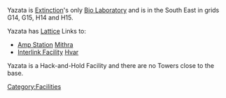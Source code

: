 Yazata is [Extinction](Oshur.md#Extinction)'s only [Bio
Laboratory](Bio_Laboratory.md) and is in the South East in grids
G14, G15, H14 and H15.

Yazata has [Lattice](Lattice.md) Links to:

- [Amp Station](Amp_Station.md) [Mithra](Mithra.md)
- [Interlink Facility](Interlink_Facility.md)
  [Hvar](Hvar.md)

Yazata is a Hack-and-Hold Facility and there are no Towers close to the
base.

[Category:Facilities](Category:Facilities.md)
